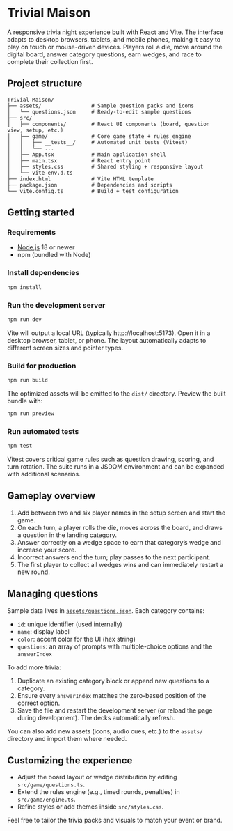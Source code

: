 # Trivial Maison

A responsive trivia night experience built with React and Vite. The interface adapts to desktop browsers, tablets, and mobile phones, making it easy to play on touch or mouse-driven devices. Players roll a die, move around the digital board, answer category questions, earn wedges, and race to complete their collection first.

## Project structure

```
Trivial-Maison/
├── assets/                # Sample question packs and icons
│   └── questions.json     # Ready-to-edit sample questions
├── src/
│   ├── components/        # React UI components (board, question view, setup, etc.)
│   ├── game/              # Core game state + rules engine
│   │   ├── __tests__/     # Automated unit tests (Vitest)
│   │   └── ...
│   ├── App.tsx            # Main application shell
│   ├── main.tsx           # React entry point
│   ├── styles.css         # Shared styling + responsive layout
│   └── vite-env.d.ts
├── index.html             # Vite HTML template
├── package.json           # Dependencies and scripts
└── vite.config.ts         # Build + test configuration
```

## Getting started

### Requirements

- [Node.js](https://nodejs.org/) 18 or newer
- npm (bundled with Node)

### Install dependencies

```bash
npm install
```

### Run the development server

```bash
npm run dev
```

Vite will output a local URL (typically http://localhost:5173). Open it in a desktop browser, tablet, or phone. The layout automatically adapts to different screen sizes and pointer types.

### Build for production

```bash
npm run build
```

The optimized assets will be emitted to the `dist/` directory. Preview the built bundle with:

```bash
npm run preview
```

### Run automated tests

```bash
npm test
```

Vitest covers critical game rules such as question drawing, scoring, and turn rotation. The suite runs in a JSDOM environment and can be expanded with additional scenarios.

## Gameplay overview

1. Add between two and six player names in the setup screen and start the game.
2. On each turn, a player rolls the die, moves across the board, and draws a question in the landing category.
3. Answer correctly on a wedge space to earn that category’s wedge and increase your score.
4. Incorrect answers end the turn; play passes to the next participant.
5. The first player to collect all wedges wins and can immediately restart a new round.

## Managing questions

Sample data lives in [`assets/questions.json`](./assets/questions.json). Each category contains:

- `id`: unique identifier (used internally)
- `name`: display label
- `color`: accent color for the UI (hex string)
- `questions`: an array of prompts with multiple-choice options and the `answerIndex`

To add more trivia:

1. Duplicate an existing category block or append new questions to a category.
2. Ensure every `answerIndex` matches the zero-based position of the correct option.
3. Save the file and restart the development server (or reload the page during development). The decks automatically refresh.

You can also add new assets (icons, audio cues, etc.) to the `assets/` directory and import them where needed.

## Customizing the experience

- Adjust the board layout or wedge distribution by editing `src/game/questions.ts`.
- Extend the rules engine (e.g., timed rounds, penalties) in `src/game/engine.ts`.
- Refine styles or add themes inside `src/styles.css`.

Feel free to tailor the trivia packs and visuals to match your event or brand.
